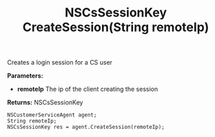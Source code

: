 ﻿---
uid: crmscript_ref_NSCustomerServiceAgent_CreateSession
title: NSCsSessionKey CreateSession(String remoteIp)
intellisense: NSCustomerServiceAgent.CreateSession
keywords: NSCustomerServiceAgent, CreateSession
so.topic: reference
---

Creates a login session for a CS user

**Parameters:**
 - **remoteIp** The ip of the client creating the session

**Returns:** NSCsSessionKey

```crmscript
NSCustomerServiceAgent agent;
String remoteIp;
NSCsSessionKey res = agent.CreateSession(remoteIp);
```


